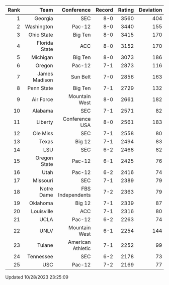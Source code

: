 | Rank  | Team                 | Conference           | Record   | Rating | Deviation |
| ---:  | ---:                 | ---:                 | ---:     | ---:   | ---:      |
| 1     | Georgia              | SEC                  | 8-0      | 3560   | 404       |
| 2     | Washington           | Pac-12               | 8-0      | 3440   | 155       |
| 3     | Ohio State           | Big Ten              | 8-0      | 3415   | 170       |
| 4     | Florida State        | ACC                  | 8-0      | 3152   | 170       |
| 5     | Michigan             | Big Ten              | 8-0      | 3073   | 186       |
| 6     | Oregon               | Pac-12               | 7-1      | 2873   | 116       |
| 7     | James Madison        | Sun Belt             | 7-0      | 2856   | 163       |
| 8     | Penn State           | Big Ten              | 7-1      | 2729   | 132       |
| 9     | Air Force            | Mountain West        | 8-0      | 2661   | 182       |
| 10    | Alabama              | SEC                  | 7-1      | 2571   | 82        |
| 11    | Liberty              | Conference USA       | 8-0      | 2561   | 183       |
| 12    | Ole Miss             | SEC                  | 7-1      | 2558   | 80        |
| 13    | Texas                | Big 12               | 7-1      | 2494   | 83        |
| 14    | LSU                  | SEC                  | 6-2      | 2468   | 82        |
| 15    | Oregon State         | Pac-12               | 6-1      | 2425   | 76        |
| 16    | Utah                 | Pac-12               | 6-2      | 2416   | 74        |
| 17    | Missouri             | SEC                  | 7-1      | 2389   | 79        |
| 18    | Notre Dame           | FBS Independents     | 7-2      | 2363   | 79        |
| 19    | Oklahoma             | Big 12               | 7-1      | 2339   | 87        |
| 20    | Louisville           | ACC                  | 7-1      | 2316   | 80        |
| 21    | UCLA                 | Pac-12               | 6-2      | 2263   | 74        |
| 22    | UNLV                 | Mountain West        | 6-1      | 2254   | 144       |
| 23    | Tulane               | American Athletic    | 7-1      | 2252   | 99        |
| 24    | Tennessee            | SEC                  | 6-2      | 2178   | 73        |
| 25    | USC                  | Pac-12               | 7-2      | 2169   | 77        |

Updated 10/28/2023 23:25:09

